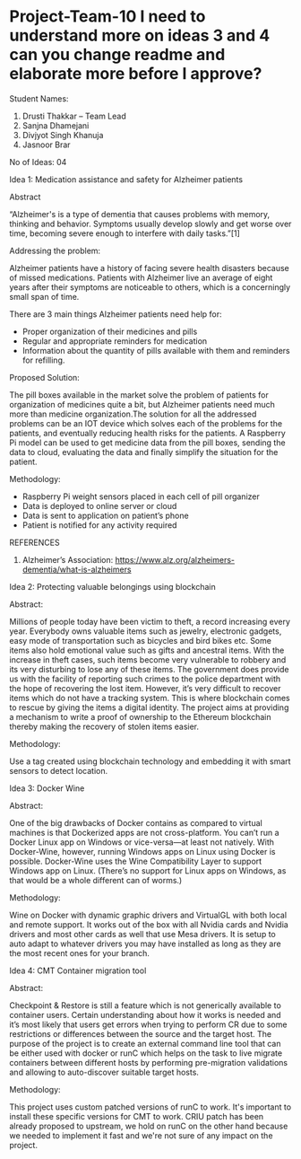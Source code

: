 # Project-Team-10 I need to understand more on ideas 3 and 4 can you change readme and elaborate more before I approve?

Student Names:
1)	Drusti Thakkar – Team Lead
2)	Sanjna Dhamejani
3)	Divjyot Singh Khanuja
4)	Jasnoor Brar

No of Ideas: 04

Idea 1: Medication assistance and safety for Alzheimer patients

Abstract

“Alzheimer's is a type of dementia that causes problems with memory, thinking and behavior. Symptoms usually develop slowly and get worse over time, becoming severe enough to interfere with daily tasks.”[1] 

Addressing the problem: 

Alzheimer patients have a history of facing severe health disasters because of missed medications. Patients with Alzheimer live an average of eight years after their symptoms are noticeable to others, which is a concerningly small span of time.

There are 3 main things Alzheimer patients need help for:

-	Proper organization of their medicines and pills
-	Regular and appropriate reminders for medication
-	Information about the quantity of pills available with them and reminders for refilling.

Proposed Solution:

The pill boxes available in the market solve the problem of patients for organization of medicines quite a bit, but Alzheimer patients need much more than medicine organization.The solution for all the addressed problems can be an IOT device which solves each of the problems for the patients, and eventually reducing health risks for the patients. A Raspberry Pi model can be used to get medicine data from the pill boxes, sending the data to cloud, evaluating the data and finally simplify the situation for the patient.

Methodology:

-	Raspberry Pi weight sensors placed in each cell of pill organizer
-	Data is deployed to online server or cloud
-	Data is sent to application on patient’s phone
-	Patient is notified for any activity required

REFERENCES
1.	Alzheimer’s Association: https://www.alz.org/alzheimers-dementia/what-is-alzheimers



Idea 2: Protecting valuable belongings using blockchain

Abstract: 

Millions of people today have been victim to theft, a record increasing every year. Everybody owns valuable items such as jewelry, electronic gadgets, easy mode of transportation such as bicycles and bird bikes etc. Some items also hold emotional value such as gifts and ancestral items. With the increase in theft cases, such items become very vulnerable to robbery and its very disturbing to lose any of these items. The government does provide us with the facility of reporting such crimes to the police department with the hope of recovering the lost item. However, it’s very difficult to recover items which do not have a tracking system. This is where blockchain comes to rescue by giving the items a digital identity. The project aims at providing a mechanism to write a proof of ownership to the Ethereum blockchain thereby making the recovery of stolen items easier.

Methodology: 

Use a tag created using blockchain technology and embedding it with smart sensors to detect location. 



Idea 3: Docker Wine

Abstract: 

One of the big drawbacks of Docker contains as compared to virtual machines is that Dockerized apps are not cross-platform. You can’t run a Docker Linux app on Windows or vice-versa—at least not natively. With Docker-Wine, however, running Windows apps on Linux using Docker is possible. Docker-Wine uses the Wine Compatibility Layer to support Windows app on Linux. (There’s no support for Linux apps on Windows, as that would be a whole different can of worms.)

Methodology:

Wine on Docker with dynamic graphic drivers and VirtualGL with both local and remote support. It works out of the box with all Nvidia cards and Nvidia drivers and most other cards as well that use Mesa drivers. It is setup to auto adapt to whatever drivers you may have installed as long as they are the most recent ones for your branch.



Idea 4: CMT Container migration tool

Abstract:

Checkpoint & Restore is still a feature which is not generically available to container users. Certain understanding about how it works is needed and it’s most likely that users get errors when trying to perform CR due to some restrictions or differences between the source and the target host. The purpose of the project is to create an external command line tool that can be either used with docker or runC which helps on the task to live migrate containers between different hosts by performing pre-migration validations and allowing to auto-discover suitable target hosts.

Methodology:

This project uses custom patched versions of runC to work. It's important to install these specific versions for CMT to work. CRIU patch has been already proposed to upstream, we hold on runC on the other hand because we needed to implement it fast and we're not sure of any impact on the project.


